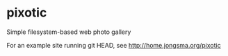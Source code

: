 pixotic
=======

Simple filesystem-based web photo gallery

For an example site running git HEAD, see http://home.jongsma.org/pixotic
